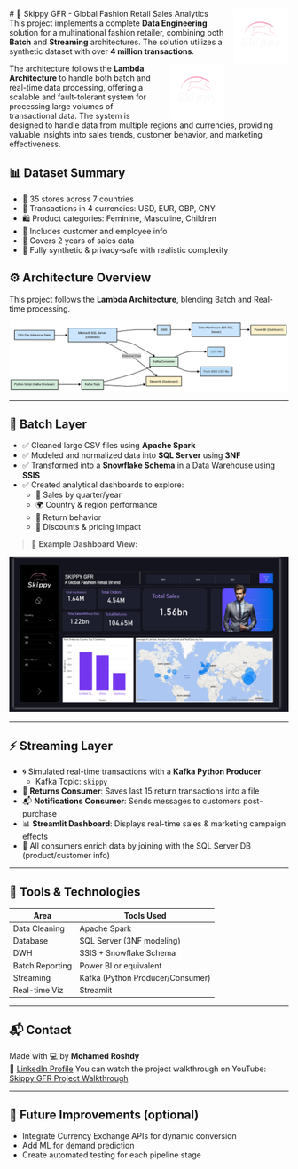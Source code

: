 <img src="./logo.png" width="100" height="100" style="float: right; margin-left: 15px;"> # 🧵 Skippy GFR - Global Fashion Retail Sales Analytics
This project implements a complete **Data Engineering** solution for a multinational fashion retailer, combining both **Batch** and **Streaming** architectures. The solution utilizes a synthetic dataset with over **4 million transactions**.

<img src="./logo.png" width="100" height="100" style="float: right; margin-left: 15px;">

The architecture follows the **Lambda Architecture** to handle both batch and real-time data processing, offering a scalable and fault-tolerant system for processing large volumes of transactional data. The system is designed to handle data from multiple regions and currencies, providing valuable insights into sales trends, customer behavior, and marketing effectiveness.

## 📊 Dataset Summary

- 🏪 35 stores across 7 countries  
- 💱 Transactions in 4 currencies: USD, EUR, GBP, CNY  
- 🛍️ Product categories: Feminine, Masculine, Children  
- 👥 Includes customer and employee info  
- 📅 Covers 2 years of sales data  
- 🔐 Fully synthetic & privacy-safe with realistic complexity

## ⚙️ Architecture Overview

This project follows the **Lambda Architecture**, blending Batch and Real-time processing.

![Data Pipeline](./pipline.jpg) 

---

## 🧱 Batch Layer

- ✅ Cleaned large CSV files using **Apache Spark**
- ✅ Modeled and normalized data into **SQL Server** using **3NF**
- ✅ Transformed into a **Snowflake Schema** in a Data Warehouse using **SSIS**
- ✅ Created analytical dashboards to explore:
  - 📅 Sales by quarter/year
  - 🌍 Country & region performance
  - 🔁 Return behavior
  - 🎯 Discounts & pricing impact

> 📸 **Example Dashboard View:**

![Batch Dashboard](./DashBoardBatch1.png) 

---

## ⚡ Streaming Layer

- 🌀 Simulated real-time transactions with a **Kafka Python Producer**
  - Kafka Topic: `skippy`
- 🧾 **Returns Consumer**: Saves last 15 return transactions into a file
- 📬 **Notifications Consumer**: Sends messages to customers post-purchase
- 📊 **Streamlit Dashboard**: Displays real-time sales & marketing campaign effects
- 🔄 All consumers enrich data by joining with the SQL Server DB (product/customer info)

---

## 🧰 Tools & Technologies

| Area             | Tools Used                            |
|------------------|----------------------------------------|
| Data Cleaning    | Apache Spark                           |
| Database         | SQL Server (3NF modeling)              |
| DWH              | SSIS + Snowflake Schema                |
| Batch Reporting  | Power BI or equivalent                 |
| Streaming        | Kafka (Python Producer/Consumer)       |
| Real-time Viz    | Streamlit                              |


---

## 📬 Contact

Made with 💻 by **Mohamed Roshdy**  
🔗 [LinkedIn Profile](https://www.linkedin.com/in/MohamedARoshdy)
You can watch the project walkthrough on YouTube: [Skippy GFR Project Walkthrough](https://youtu.be/7qnPgPZJUco)

---

## 🔮 Future Improvements (optional)

- Integrate Currency Exchange APIs for dynamic conversion
- Add ML for demand prediction
- Create automated testing for each pipeline stage


